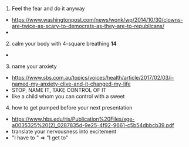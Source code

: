 1. Feel the fear and do it anyway
  - https://www.washingtonpost.com/news/wonk/wp/2014/10/30/clowns-are-twice-as-scary-to-democrats-as-they-are-to-republicans/
  - 

2. calm your body with 4-square breathing **14**
  - 

3. name your anxiety
  - https://www.sbs.com.au/topics/voices/health/article/2017/02/03/i-named-my-anxiety-clive-and-it-changed-my-life
  - STOP, NAME IT, TAKE CONTROL OF IT
  - like a child whom you can control with a sweet

4. how to get pumped before your next presentation
  - https://www.hbs.edu/ris/Publication%20Files/xge-a0035325%20(2)_0287835d-9e25-4f92-9661-c5b54dbbcb39.pdf
  - translate your nervousness into excitement 
  - "I have to " => "I get to"